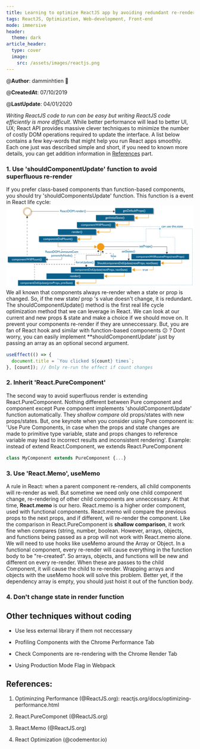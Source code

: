 ```yaml
---
title: Learning to optimize ReactJS app by avoiding redundant re-render
tags: ReactJS, Optimization, Web-development, Front-end
mode: immersive
header:
  theme: dark
article_header:
  type: cover
  image:
    src: /assets/images/reactjs.png
---
```


@**Author**: damminhtien :whale:

@**CreatedAt**: 07/10/2019

@**LastUpdate**: 04/01/2020

*Writing ReactJS code to run can be easy but writing ReactJS code efficiently is more difficult*. While better performance will lead to better UI, UX; React API provides massive clever techniques to minimize the number of costly DOM operations required to update the interface.  A list below contains a few key-words that might help you run React apps smoothly. Each one just was described simple and short, if you need to known more details, you can get addition information in [References](#references) part.

### 1. Use 'shouldComponentUpdate' function to avoid superfluous re-render
If you prefer class-based components than function-based components, you should try 'shouldComponentsUpdate' function. This function is a event in React life cycle:
![reactlifecycle](/assets/images/reactlifecycle.png)
We all known that components always re-render when a state or prop is changed. So, if the new state/ prop 's value doesn't change, it is redundant. The shouldComponentUpdate() method is the first real life cycle optimization method that we can leverage in React. We can look at our current and new props & state and make a choice if we should move on. It prevent your components re-render if they are unneccessary.
But, you are fan of React hook and similar with function-based components :confused: ? Dont worry, you can easily implement **shouldComponentUpdate' just by passing an array as an optional second argument.
```javascript
useEffect(() => {
  document.title = `You clicked ${count} times`;
}, [count]); // Only re-run the effect if count changes
```
 
### 2. Inherit 'React.PureComponent'
The second way to avoid superfluous render is extending React.PureComponent. Nothing different between Pure component and component except Pure component implements 'shouldComponentUpdate' function automatically. They *shallow compare* old props/states with new props/states. But, one keynote when you consider using Pure component is: 'Use Pure Components, in case when the props and state changes are made to primitive type variable, state and props changes to reference variable may lead to incorrect results and inconsistent rendering'. 
Example: instead of extend React.Component, we extends React.PureComponent
```javascript
class MyComponent extends PureComponent {...}
```

### 3. Use 'React.Memo', useMemo
A rule in React: when a parent component re-renders, all child components will re-render as well. But sometime we need only one child component change, re-rendering of other child components are unneccessary. At that time, **React.memo** is our hero. React.memo is a higher order component, used with functional components. React.memo will compare the previous props to the next props, and if different, will re-render the component. Like the comparison in React.PureComponent is **shallow comparison**, it work fine when compares (string, number, boolean. However, arrays, objects, and functions being passed as a prop will not work with React.memo alone. We will need to use hooks like useMemo around the Array or Object. In a functional component, every re-render will cause everything in the function body to be "re-created". So arrays, objects, and functions will be new and different on every re-render. When these are passes to the child Component, it will cause the child to re-render. Wrapping arrays and objects with the useMemo hook will solve this problem. Better yet, if the dependency array is empty, you should just hoist it out of the function body.

### 4. Don't change **state** in **render** function

## Other techniques without coding
* Use less external library if them not neccessary

* Profiling Components with the Chrome Performance Tab

* Check Components are re-rendering with the Chrome Render Tab

* Using Production Mode Flag in Webpack

## References:

1. Optiminzing Performance (@ReactJS.org): reactjs.org/docs/optimizing-performance.html

2. React.PureComponet (@ReactJS.org)

3. React.Memo (@ReactJS.org)

4. React Optimization (@codementor.io)
